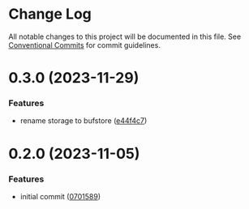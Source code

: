 # Change Log

All notable changes to this project will be documented in this file.
See [Conventional Commits](https://conventionalcommits.org) for commit guidelines.

# 0.3.0 (2023-11-29)


### Features

* rename storage to bufstore ([e44f4c7](https://github.com/betaly/jobor/commit/e44f4c7adcae9dc62f188957c87bebe4a9e1f744))





# 0.2.0 (2023-11-05)


### Features

* initial commit ([0701589](https://github.com/betaly/jobor/commit/070158976f955bd69a1c3b009fe90fb595a8ad1c))
